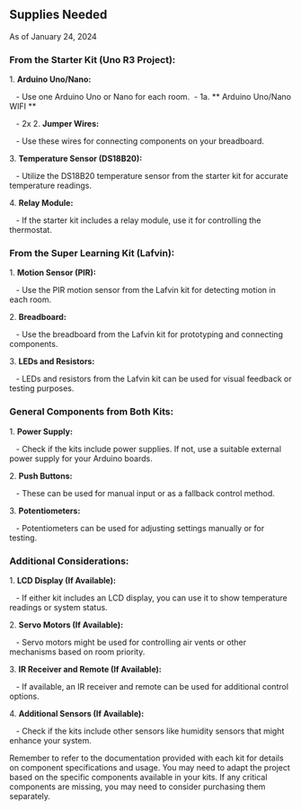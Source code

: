 ## Supplies Needed
As of January 24, 2024 
### From the Starter Kit (Uno R3 Project):

1\. **Arduino Uno/Nano:**

   - Use one Arduino Uno or Nano for each room.
 - 
1a\. ** Arduino Uno/Nano WIFI **

   - 2x
2\. **Jumper Wires:**

   - Use these wires for connecting components on your breadboard.

3\. **Temperature Sensor (DS18B20):**

   - Utilize the DS18B20 temperature sensor from the starter kit for accurate temperature readings.

4\. **Relay Module:**

   - If the starter kit includes a relay module, use it for controlling the thermostat.

### From the Super Learning Kit (Lafvin):

1\. **Motion Sensor (PIR):**

   - Use the PIR motion sensor from the Lafvin kit for detecting motion in each room.

2\. **Breadboard:**

   - Use the breadboard from the Lafvin kit for prototyping and connecting components.

3\. **LEDs and Resistors:**

   - LEDs and resistors from the Lafvin kit can be used for visual feedback or testing purposes.

### General Components from Both Kits:

1\. **Power Supply:**

   - Check if the kits include power supplies. If not, use a suitable external power supply for your Arduino boards.

2\. **Push Buttons:**

   - These can be used for manual input or as a fallback control method.

3\. **Potentiometers:**

   - Potentiometers can be used for adjusting settings manually or for testing.

### Additional Considerations:

1\. **LCD Display (If Available):**

   - If either kit includes an LCD display, you can use it to show temperature readings or system status.

2\. **Servo Motors (If Available):**

   - Servo motors might be used for controlling air vents or other mechanisms based on room priority.

3\. **IR Receiver and Remote (If Available):**

   - If available, an IR receiver and remote can be used for additional control options.

4\. **Additional Sensors (If Available):**

   - Check if the kits include other sensors like humidity sensors that might enhance your system.

Remember to refer to the documentation provided with each kit for details on component specifications and usage. You may need to adapt the project based on the specific components available in your kits. If any critical components are missing, you may need to consider purchasing them separately.